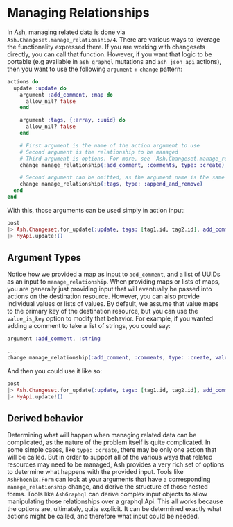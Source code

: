 # Managing Relationships

In Ash, managing related data is done via `Ash.Changeset.manage_relationship/4`. There are various ways to leverage the functionality expressed there. If you are working with changesets directly, you can call that function. However, if you want that logic to be portable (e.g available in `ash_graphql` mutations and `ash_json_api` actions), then you want to use the following `argument` + `change` pattern:

```elixir
actions do
  update :update do
    argument :add_comment, :map do
      allow_nil? false
    end

    argument :tags, {:array, :uuid} do
      allow_nil? false
    end

    # First argument is the name of the action argument to use
    # Second argument is the relationship to be managed
    # Third argument is options. For more, see `Ash.Changeset.manage_relationship/4`. This accepts the same options.
    change manage_relationship(:add_comment, :comments, type: :create)

    # Second argument can be omitted, as the argument name is the same as the relationship
    change manage_relationship(:tags, type: :append_and_remove)
  end
end
```

With this, those arguments can be used simply in action input:

```elixir
post
|> Ash.Changeset.for_update(:update, tags: [tag1.id, tag2.id], add_comment: %{text: "comment text"})
|> MyApi.update!()
```

## Argument Types

Notice how we provided a map as input to `add_comment`, and a list of UUIDs as an input to `manage_relationship`. When providing maps or lists of maps, you are generally just providing input that will eventually be passed into actions on the destination resource. However, you can also provide individual values or lists of values. By default, we assume that value maps to the primary key of the destination resource, but you can use the `value_is_key` option to modify that behavior. For example, if you wanted adding a comment to take a list of strings, you could say:

```elixir
argument :add_comment, :string 

...
change manage_relationship(:add_comment, :comments, type: :create, value_is_key: :text)
```

And then you could use it like so:

```elixir
post
|> Ash.Changeset.for_update(:update, tags: [tag1.id, tag2.id], add_comment: "comment text")
|> MyApi.update!()
```

## Derived behavior

Determining what will happen when managing related data can be complicated, as the nature of the problem itself is quite complicated. In some simple cases, like `type: :create`, there may be only one action that will be called. But in order to support all of the various ways that related resources may need to be managed, Ash provides a very rich set of options to determine what happens with the provided input. Tools like `AshPhoenix.Form` can look at your arguments that have a corresponding `manage_relationship` change, and derive the structure of those nested forms. Tools like `AshGraphql` can derive complex input objects to allow manipulating those relationships over a graphql Api. This all works because the options are, ultimately, quite explicit. It can be determined exactly what actions might be called, and therefore what input could be needed.